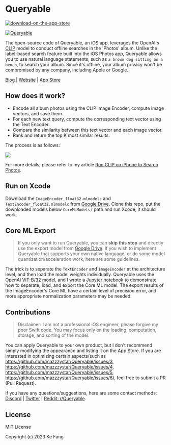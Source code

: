 # Queryable
<a href="https://apps.apple.com/us/app/queryable-find-photo-by-text/id1661598353?platform=iphone">
    <img src="https://github-production-user-asset-6210df.s3.amazonaws.com/6824141/252914927-51414112-236b-4f7a-a13b-5210f9203198.svg" alt="download-on-the-app-store">
</a>

[![Queryable](https://mazzzystar.github.io/images/2022-12-28/Queryable-search-result.jpg)](https://apps.apple.com/us/app/queryable-find-photo-by-text/id1661598353?platform=iphone)

The open-source code of Queryable, an iOS app, leverages the OpenAI's [CLIP](https://github.com/openai/CLIP) model to conduct offline searches in the 'Photos' album. Unlike the label-based search feature built into the iOS Photos app, Queryable allows you to use natural language statements, such as `a brown dog sitting on a bench`, to search your album. Since it's offline, your album privacy won't be compromised by any company, including Apple or Google.

[Blog](https://mazzzystar.github.io/2022/12/29/Run-CLIP-on-iPhone-to-Search-Photos/) | [Website](https://queryable.app/) | [App Store](https://apps.apple.com/us/app/queryable-find-photo-by-text/id1661598353?platform=iphone)


## How does it work?
* Encode all album photos using the CLIP Image Encoder, compute image vectors, and save them.
* For each new text query, compute the corresponding text vector using the Text Encoder.
* Compare the similarity between this text vector and each image vector.
* Rank and return the top K most similar results.

The process is as follows:

![](https://mazzzystar.github.io/images/2022-12-28/Queryable-flow-chart.jpg)

For more details, please refer to my article [Run CLIP on iPhone to Search Photos](https://mazzzystar.github.io/2022/12/29/Run-CLIP-on-iPhone-to-Search-Photos/).


## Run on Xcode
Download the `ImageEncoder_float32.mlmodelc` and `TextEncoder_float32.mlmodelc` from [Google Drive](https://drive.google.com/drive/folders/12ze3UcqrXt9qeySGh_j_zWE-PWRDTzJv?usp=drive_link).
Clone this repo, put the downloaded models below `CoreMLModels/` path and run Xcode, it should work.

## Core ML Export
> If you only want to run Queryable, you can **skip this step** and directly use the export model from [Google Drive](https://drive.google.com/drive/folders/12ze3UcqrXt9qeySGh_j_zWE-PWRDTzJv?usp=drive_link). If you wish to implement Queryable that supports your own native language, or do some model quantization/acceleration work, here are some guidelines.

The trick is to separate the `TextEncoder` and `ImageEncoder` at the architecture level, and then load the model weights individually. Queryable uses the OpenAI [ViT-B/32](https://github.com/openai/CLIP) model, and I wrote a [Jupyter notebook](https://github.com/mazzzystar/Queryable/blob/main/PyTorch2CoreML.ipynb) to demonstrate how to separate, load, and export the Core ML model. The export results of the ImageEncoder's Core ML have a certain level of precision error, and more appropriate normalization parameters may be needed.

## Contributions
> Disclaimer: I am not a professional iOS engineer, please forgive my poor Swift code. You may focus only on the loading, computation, storage, and sorting of the model. 

You can apply Queryable to your own product, but I don't recommend simply modifying the appearance and listing it on the App Store. 
If you are interested in optimizing certain aspects(such as https://github.com/mazzzystar/Queryable/issues/3, https://github.com/mazzzystar/Queryable/issues/4, https://github.com/mazzzystar/Queryable/issues/5, https://github.com/mazzzystar/Queryable/issues/6), feel free to submit a PR (Pull Request).

If you have any questions/suggestions, here are some contact methods: [Discord](https://discord.com/invite/R3wNsqq3v5) | [Twitter](https://twitter.com/immazzystar) | [Reddit: r/Queryable](https://www.reddit.com/r/Queryable/).

## License
MIT License

Copyright (c) 2023 Ke Fang
